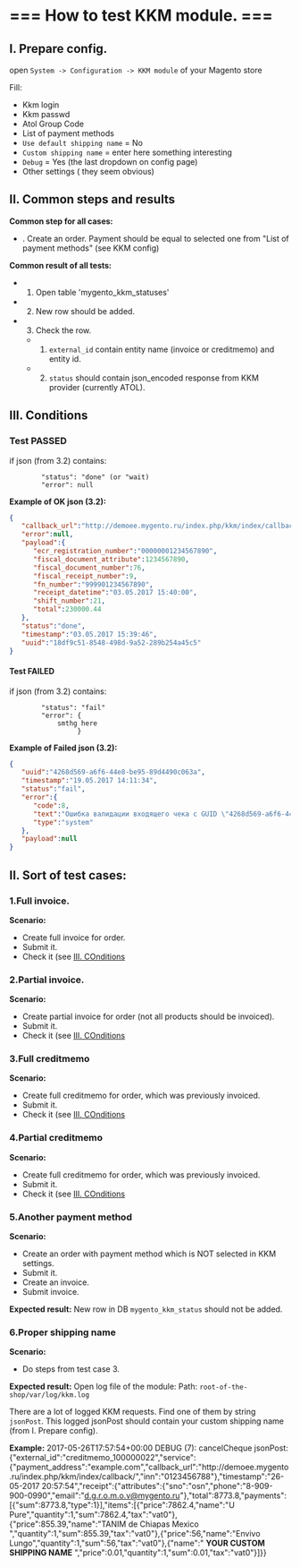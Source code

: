 # === How to test KKM module. ===

## I. Prepare config.
open `System -> Configuration -> KKM module` of your Magento store

Fill:
*    Kkm login
*    Kkm passwd
*    Atol Group Code
*    List of payment methods
*    `Use default shipping name` = No
*    `Custom shipping name` = enter here something interesting
*    `Debug` = Yes (the last dropdown on config page)
*    Other settings ( they seem obvious)

## II. Common steps and results
**Common step for all cases:**
* . Create an order. Payment should be equal to selected one from "List of payment methods" (see KKM config)

**Common result of all tests:**
* 1. Open table 'mygento_kkm_statuses'
* 2. New row should be added. 
* 3. Check the row.
  *  1. `external_id` contain entity name (invoice or creditmemo) and entity id.
  *  2.  `status` should contain json_encoded response from KKM provider (currently ATOL). 

## III. Conditions
###      Test PASSED
if json (from 3.2) contains:

            "status": "done" (or "wait)
            "error": null

**Example of OK json (3.2):**

```json
{  
   "callback_url":"http://demoee.mygento.ru/index.php/kkm/index/callback/",
   "error":null,
   "payload":{  
      "ecr_registration_number":"00000001234567890",
      "fiscal_document_attribute":1234567890,
      "fiscal_document_number":76,
      "fiscal_receipt_number":9,
      "fn_number":"999901234567890",
      "receipt_datetime":"03.05.2017 15:40:00",
      "shift_number":21,
      "total":230000.44
   },
   "status":"done",
   "timestamp":"03.05.2017 15:39:46",
   "uuid":"18df9c51-8548-498d-9a52-289b254a45c5"
}
```

#### Test FAILED
if json (from 3.2) contains:

            "status": "fail"
            "error": {
                smthg here
                     }

**Example of Failed json (3.2):**

```json
{  
   "uuid":"4268d569-a6f6-44e8-be95-89d4490c063a",
   "timestamp":"19.05.2017 14:11:34",
   "status":"fail",
   "error":{  
      "code":8,
      "text":"Ошибка валидации входящего чека с GUID \"4268d569-a6f6-44e8-be95-89d4490c063a\": NotAnyOf: #/\n{\n  ArrayExpected: #/receipt.items\n}\n{\n  PropertyRequired: #/correction\n}\n",
      "type":"system"
   },
   "payload":null
}
```

## II. Sort of test cases:
### 1.Full invoice.
**Scenario:**
* Create full invoice for order.
* Submit it.
* Check it (see [III. COnditions](#III_Conditions_19)

### 2.Partial invoice.
**Scenario:**
* Create partial invoice for order (not all products should be invoiced).
* Submit it.
* Check it (see [III. COnditions](#III_Conditions_19)

### 3.Full creditmemo
**Scenario:**
* Create full creditmemo for order, which was previously invoiced.
* Submit it.
* Check it (see [III. COnditions](#III_Conditions_19)

### 4.Partial creditmemo
**Scenario:**
* Create full creditmemo for order, which was previously invoiced.
* Submit it.
* Check it (see [III. COnditions](#III_Conditions_19)

### 5.Another payment method
**Scenario:**
* Create an order with payment method which is NOT selected in KKM settings.
* Submit it.
* Create an invoice.
* Submit invoice.

**Expected result:**
New row in DB `mygento_kkm_status` should not be added.

### 6.Proper shipping name
**Scenario:**
* Do steps from test case 3.

**Expected result:**
Open log file of the module:
Path: `root-of-the-shop/var/log/kkm.log`

There are a lot of logged KKM requests. Find one of them by string `jsonPost`.
This logged jsonPost should contain your custom shipping name (from I. Prepare config).

**Example:**
2017-05-26T17:57:54+00:00 DEBUG (7): cancelCheque jsonPost: {"external_id":"creditmemo_100000022","service":{"payment_address":"example.com","callback_url":"http:\/\/demoee.mygento.ru\/index.php\/kkm\/index\/callback\/","inn":"0123456788"},"timestamp":"26-05-2017 20:57:54","receipt":{"attributes":{"sno":"osn","phone":"8-909-900-0990","email":"d.g.r.o.m.o.v@mygento.ru"},"total":8773.8,"payments":[{"sum":8773.8,"type":1}],"items":[{"price":7862.4,"name":"U Pure","quantity":1,"sum":7862.4,"tax":"vat0"},{"price":855.39,"name":"TANIM de Chiapas Mexico ","quantity":1,"sum":855.39,"tax":"vat0"},{"price":56,"name":"Envivo Lungo","quantity":1,"sum":56,"tax":"vat0"},{"name":" **YOUR CUSTOM SHIPPING NAME** ","price":0.01,"quantity":1,"sum":0.01,"tax":"vat0"}]}}
